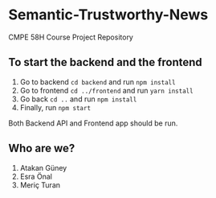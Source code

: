 # Semantic-Trustworthy-News
CMPE 58H Course Project Repository

To start the backend and the frontend
---

1. Go to backend `cd backend` and run `npm install`
2. Go to frontend `cd ../frontend` and run `yarn install`
3. Go back `cd ..` and run `npm install`
4. Finally, run `npm start`

Both Backend API and Frontend app should be run.


Who are we?
---
1. Atakan Güney
2. Esra Önal
3. Meriç Turan